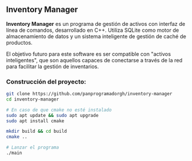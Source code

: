 ## Inventory Manager

**Inventory Manager** es un programa de gestión de activos con interfaz de línea de comandos, desarrollado en C++. Utiliza SQLite como motor de almacenamiento de datos y un sistema inteligente de gestión de caché de productos.

El objetivo futuro para este software es ser compatible con "activos inteligentes", que son aquellos capaces de conectarse a través de la red para facilitar la gestión de inventarios.

### Construcción del proyecto:

```bash
git clone https://github.com/panprogramadorgh/inventory-manager
cd inventory-manager

# En caso de que cmake no esté instalado
sudo apt update && sudo apt upgrade
sudo apt install cmake

mkdir build && cd build
cmake ..

# Lanzar el programa
./main
```